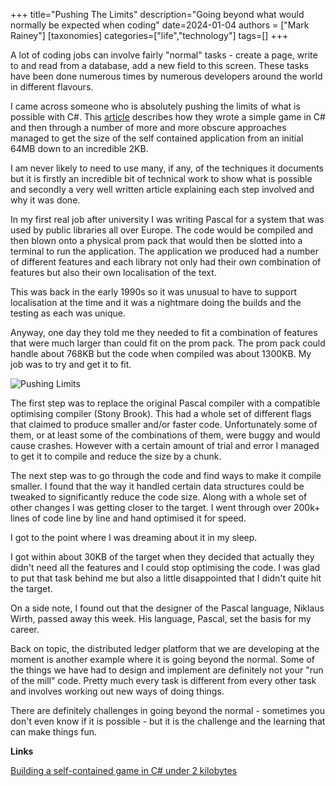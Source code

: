 +++
title="Pushing The Limits"
description="Going beyond what would normally be expected when coding"
date=2024-01-04
authors = ["Mark Rainey"]
[taxonomies]
categories=["life","technology"]
tags=[]
+++

A lot of coding jobs can involve fairly "normal" tasks - create a page, write to and read from a database, add a new field to this screen. These tasks have been done numerous times by numerous developers around the world in different flavours.

<!-- more -->

I came across someone who is absolutely pushing the limits of what is possible with C#. This [article](https://migeel.sk/blog/2024/01/02/building-a-self-contained-game-in-csharp-under-2-kilobytes/) describes how they wrote a simple game in C# and then through a number of more and more obscure approaches managed to get the size of the self contained application from an initial  64MB down to an incredible 2KB. 

I am never likely to need to use many, if any, of the techniques it documents but it is firstly an incredible bit of technical work to show what is possible and secondly a very well written article explaining each step involved and why it was done.

In my first real job after university I was writing Pascal for a system that was used by public libraries all over Europe. The code would be compiled and then blown onto a physical prom pack that would then be slotted into a terminal to run the application. The application we produced had a number of different features and each library not only had their own combination of features but also their own localisation of the text.

This was back in the early 1990s so it was unusual to have to support localisation at the time and it was a nightmare doing the builds and the testing as each was unique.

Anyway, one day they told me they needed to fit a combination of features that were much larger than could fit on the prom pack. The prom pack could handle about 768KB but the code when compiled was about 1300KB. My job was to try and get it to fit.

<img src="/posts/PushingLimits.png" title="Pushing Limits" class="mid-image"></img>

The first step was to replace the original Pascal compiler with a compatible optimising compiler (Stony Brook). This had a whole set of different flags that claimed to produce smaller and/or faster code. Unfortunately some of them, or at least some of the combinations of them, were buggy and would cause crashes. However with a certain amount of trial and error I managed to get it to compile and reduce the size by a chunk.

The next step was to go through the code and find ways to make it compile smaller. I found that the way it handled certain data structures could be tweaked to significantly reduce the code size. Along with a whole set of other changes I was getting closer to the target. I went through over 200k+ lines of code line by line and hand optimised it for speed. 

I got to the point where I was dreaming about it in my sleep.

I got within about 30KB of the target when they decided that actually they didn't need all the features and I could stop optimising the code. I was glad to put that task behind me but also a little disappointed that I didn't quite hit the target.

On a side note, I  found out that the designer of the Pascal language, Niklaus Wirth, passed away this week. His language, Pascal, set the basis for my career.

Back on topic, the distributed ledger platform that we are developing at the moment is another example where it is going beyond the normal. Some of the things we have had to design and implement are definitely not your "run of the mill" code. Pretty much every task is different from every other task and involves working out new ways of doing things.

There are definitely challenges in going beyond the normal - sometimes you don't even know if it is possible - but it is the challenge and the learning that can make things fun.

__Links__

[Building a self-contained game in C# under 2 kilobytes](https://migeel.sk/blog/2024/01/02/building-a-self-contained-game-in-csharp-under-2-kilobytes)
